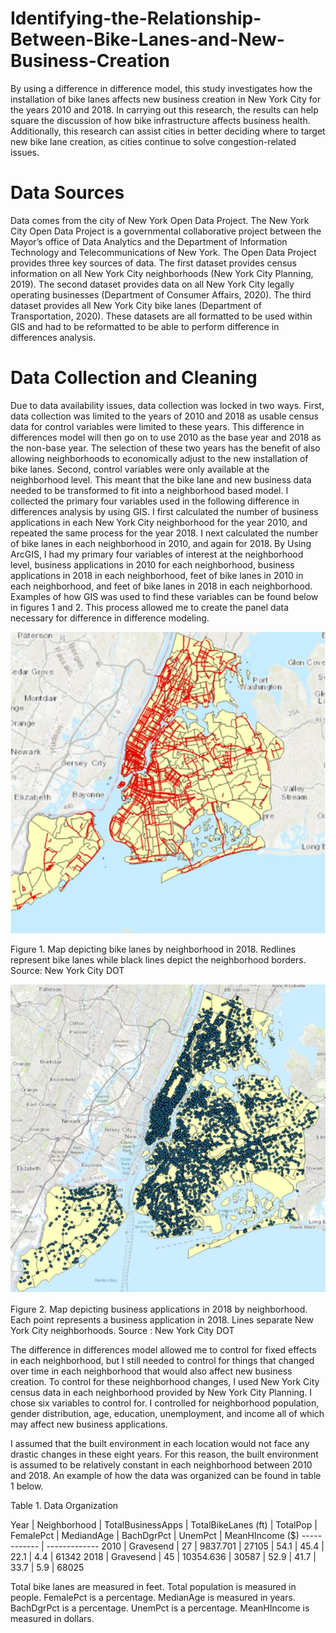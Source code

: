 # Identifying-the-Relationship-Between-Bike-Lanes-and-New-Business-Creation
By using a difference in difference model, this study investigates how the installation of bike lanes affects new business creation in New York City for the years 2010 and 2018. In carrying out this research, the results can help square the discussion of how bike infrastructure affects business health. Additionally, this research can assist cities in better deciding where to target new bike lane creation, as cities continue to solve congestion-related issues.

# Data Sources
Data comes from the city of New York Open Data Project. The New York City Open Data Project is a governmental collaborative project between the Mayor’s office of Data Analytics and the Department of Information Technology and Telecommunications of New York. The Open Data Project provides three key sources of data. The first dataset provides census information on all New York City neighborhoods (New York City Planning, 2019). The second dataset provides data on all New York City legally operating businesses (Department of Consumer Affairs, 2020). The third dataset provides all New York City bike lanes (Department of Transportation, 2020). These datasets are all formatted to be used within GIS and had to be reformatted to be able to perform difference in differences analysis. 

# Data Collection and Cleaning
Due to data availability issues, data collection was locked in two ways. First, data collection was limited to the years of 2010 and 2018 as usable census data for control variables were limited to these years. This difference in differences model will then go on to use 2010 as the base year and 2018 as the non-base year. The selection of these two years has the benefit of also allowing neighborhoods to economically adjust to the new installation of bike lanes. Second, control variables were only available at the neighborhood level. This meant that the bike lane and new business data needed to be transformed to fit into a neighborhood based model.
I collected the primary four variables used in the following difference in differences analysis by using GIS. I first calculated the number of business applications in each New York City neighborhood for the year 2010, and repeated the same process for the year 2018. I next calculated the number of bike lanes in each neighborhood in 2010, and again for 2018. By Using ArcGIS, I had my primary four variables of interest at the neighborhood level, business applications in 2010 for each neighborhood, business applications in 2018 in each neighborhood, feet of bike lanes in 2010 in each neighborhood, and feet of bike lanes in 2018 in each neighborhood. Examples of how GIS was used to find these variables can be found below in figures 1 and 2. This process allowed me to create the panel data necessary for difference in difference modeling.

![Image of Bike Lanes](https://github.com/albertfrantz/Identifying-the-Relationship-Between-Bike-Lanes-and-New-Business-Creation/blob/master/figure1.JPG)

Figure 1. Map depicting bike lanes by neighborhood in 2018. Redlines represent bike lanes while black lines depict the neighborhood borders. Source: New York City DOT

![Image of Business Applications](https://github.com/albertfrantz/Identifying-the-Relationship-Between-Bike-Lanes-and-New-Business-Creation/blob/master/Figure%202.JPG)

Figure 2. Map depicting business applications in 2018 by neighborhood. Each point represents a business application in 2018. Lines separate New York City neighborhoods. Source : New York City DOT

The difference in differences model allowed me to control for fixed effects in each neighborhood, but I still needed to control for things that changed over time in each neighborhood that would also affect new business creation. To control for these neighborhood changes, I used New York City census data in each neighborhood provided by New York City Planning. I chose six variables to control for. I controlled for neighborhood population, gender distribution, age, education, unemployment, and income all of which may affect new business applications. 

I assumed that the built environment in each location would not face any drastic changes in these eight years. For this reason, the built environment is assumed to be relatively constant in each neighborhood between 2010 and 2018. An example of how the data was organized can be found in table 1 below.

Table 1. Data Organization

Year | Neighborhood | TotalBusinessApps | TotalBikeLanes (ft) | TotalPop | FemalePct | MediandAge | BachDgrPct | UnemPct | MeanHIncome ($)
------------ | -------------
2010 | Gravesend | 27 | 9837.701 | 27105 | 54.1 | 45.4 | 22.1 | 4.4 | 61342
2018 | Gravesend | 45 | 10354.636 | 30587 | 52.9 | 41.7 | 33.7 | 5.9 | 68025

Total bike lanes are measured in feet. Total population is measured in people. FemalePct is a percentage. MedianAge is measured in years. BachDgrPct is a percentage. UnemPct is a percentage. MeanHIncome is measured in dollars.
